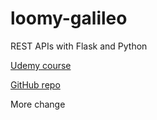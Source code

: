 # loomy-galileo
REST APIs with Flask and Python

[Udemy course](https://www.udemy.com/rest-api-flask-and-python/)

[GitHub repo](https://github.com/schoolofcode-me/rest-api-sections)

More change
